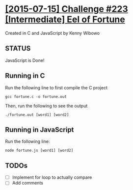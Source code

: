 # [\[2015-07-15\] Challenge #223 \[Intermediate\] Eel of Fortune](https://www.reddit.com/r/dailyprogrammer/comments/3ddpms/20150715_challenge_223_intermediate_eel_of_fortune/) #

Created in C and JavaScript by Kenny Wibowo

## STATUS ##
JavaScript is Done!

## Running in C ##

Run the following line to first compile the C project

	gcc fortune.c -o fortune.out

Then, run the following to see the output

	./fortune.out [word1] [word2]

## Running in JavaScript ##

Run the following line:

	node fortune.js [word1] [word2]

## TODOs ##

- [ ] Implement for loop to actually compare
- [ ] Add comments